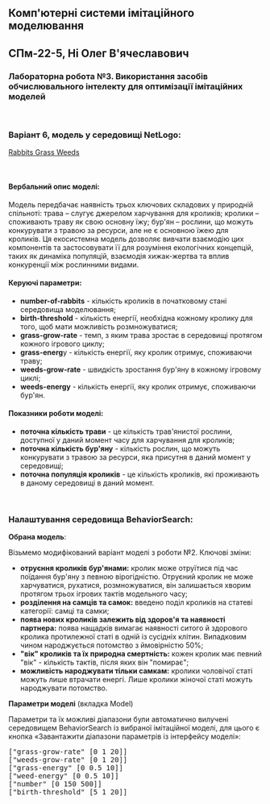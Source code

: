## Комп'ютерні системи імітаційного моделювання
## СПм-22-5, **Ні Олег В'ячеславович**
### Лабораторна робота №**3**. Використання засобів обчислювального інтелекту для оптимізації імітаційних моделей

<br>

### Варіант 6, модель у середовищі NetLogo:
[Rabbits Grass Weeds](https://www.netlogoweb.org/launch#http://www.netlogoweb.org/assets/modelslib/Sample%20Models/Biology/Rabbits%20Grass%20Weeds.nlogo)

<br>

#### Вербальний опис моделі:
Модель передбачає наявність трьох ключових складових у природній спільноті: трава – слугує джерелом харчування для кроликів; кролики – споживають траву як свою основну їжу; бур'ян – рослини, що можуть конкурувати з травою за ресурси, але не є основною їжею для кроликів. Ця екосистемна модель дозволяє вивчати взаємодію цих компонентів та застосовувати її для розуміння екологічних концепцій, таких як динаміка популяцій, взаємодія хижак-жертва та вплив конкуренції між рослинними видами.

#### Керуючі параметри:
- **number-of-rabbits** - кількість кроликів в початковому стані середовища моделювання;
- **birth-threshold** - кількість енергії, необхідна кожному кролику для того, щоб мати можливість розмножуватися;
- **grass-grow-rate** - темп, з яким трава зростає в середовищі протягом кожного ігрового циклу;
- **grass-energ**y - кількість енергії, яку кролик отримує, споживаючи траву;
- **weeds-grow-rate** - швидкість зростання бур'яну в кожному ігровому циклі;
- **weeds-energy** - кількість енергії, яку кролик отримує, споживаючи бур'ян.

#### Показники роботи моделі:
- **поточна кількість трави** - це кількість трав'янистої рослини, доступної у даний момент часу для харчування для кроликів;
- **поточна кількість бур'яну** - кількість рослин, що можуть конкурувати з травою за ресурси, яка присутня в даний момент у середовищі;
- **поточна популяція кроликів** - це кількість кроликів, які проживають в даному середовищі в даний момент.

<br>

### Налаштування середовища BehaviorSearch:

**Обрана модель**:

Візьмемо модифікований варіант моделі з роботи №2. Ключові зміни:
- **отруєння кроликів бур'янами:** кролик може отруїтися під час поїдання бур'яну з певною вірогідністю. Отруєний кролик не може харчуватися, рухатися, розмножуватися, він залишається хворим протягом трьох ігрових тактів модельного часу;
- **розділення на самців та самок:** введено поділ кроликів на статеві категорії: самці та самки;
- **поява нових кроликів залежить від здоров'я та наявності партнера:** поява нащадків вимагає наявності ситого й здорового кролика протилежної статі в одній із сусідніх клітин. Випадковим чином народжується потомство з ймовірністю 50%;
- **"вік" кроликів та їх природна смертність:** кожен кролик має певний "вік" - кількість тактів, після яких він "помирає";
- **можливість народжувати тільки самкам:** кролики чоловічої статі можуть лише втрачати енергі. Лише кролики жіночої статі можуть народжувати потомство.

**Параметри моделі** (вкладка Model)

Параметри та їх можливі діапазони були автоматично вилучені середовищем BehaviorSearch із вибраної імітаційної моделі, для цього є кнопка «Завантажити діапазони параметрів із інтерфейсу моделі»:
<pre>
["grass-grow-rate" [0 1 20]]
["weeds-grow-rate" [0 1 20]]
["grass-energy" [0 0.5 10]]
["weed-energy" [0 0.5 10]]
["number" [0 150 500]]
["birth-threshold" [5 1 20]]
</pre>
